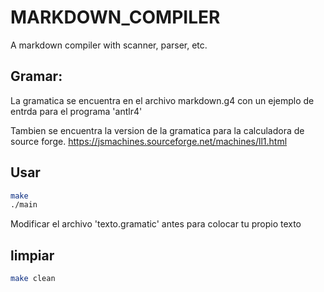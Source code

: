 # MARKDOWN_COMPILER
A markdown compiler with scanner, parser, etc.


## Gramar:
La gramatica se encuentra en el archivo markdown.g4 con un ejemplo de entrda para el programa 'antlr4'

Tambien se encuentra la version de la gramatica para la calculadora de source forge.
https://jsmachines.sourceforge.net/machines/ll1.html



## Usar

```bash
make
./main
```
Modificar el archivo 'texto.gramatic' antes para colocar tu propio texto 


## limpiar 

```bash
make clean
```


